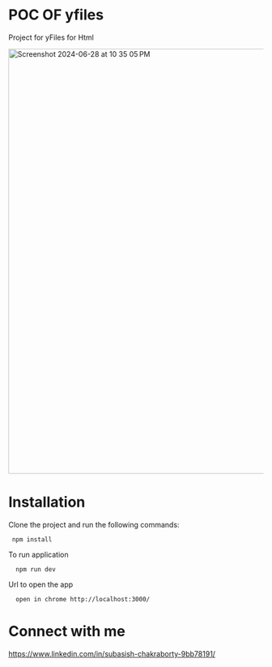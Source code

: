 # POC OF yfiles

Project for yFiles for Html

<img width="839" alt="Screenshot 2024-06-28 at 10 35 05 PM" src="https://github.com/subasis14/yfilesForHtml/assets/23024094/2dd06607-b77e-4f57-99eb-37cb3ea11551">

# Installation

Clone the project and run the following commands:

```
 npm install
```

To run application

```
  npm run dev
```

Url to open the app

```
  open in chrome http://localhost:3000/
```

# Connect with me

https://www.linkedin.com/in/subasish-chakraborty-9bb78191/
